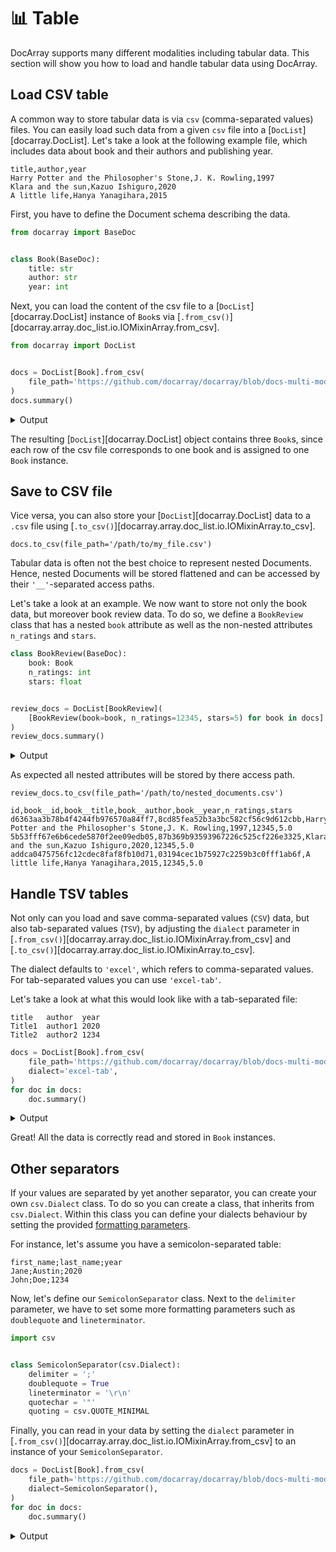 # 📊 Table

DocArray supports many different modalities including tabular data.
This section will show you how to load and handle tabular data using DocArray.

## Load CSV table

A common way to store tabular data is via `csv` (comma-separated values) files.
You can easily load such data from a given `csv` file into a [`DocList`][docarray.DocList]. 
Let's take a look at the following example file, which includes data about book and their authors and publishing year.

```text
title,author,year
Harry Potter and the Philosopher's Stone,J. K. Rowling,1997
Klara and the sun,Kazuo Ishiguro,2020
A little life,Hanya Yanagihara,2015
```

First, you have to define the Document schema describing the data.
```python
from docarray import BaseDoc


class Book(BaseDoc):
    title: str
    author: str
    year: int
```
Next, you can load the content of the csv file to a [`DocList`][docarray.DocList] instance of `Book`s via [`.from_csv()`][docarray.array.doc_list.io.IOMixinArray.from_csv].
```python
from docarray import DocList


docs = DocList[Book].from_csv(
    file_path='https://github.com/docarray/docarray/blob/docs-multi-modalities/tests/toydata/books.csv?raw=true'
)
docs.summary()
```
<details>
    <summary>Output</summary>
    ``` { .text .no-copy }
    ╭────── DocList Summary ──────╮
    │                             │
    │   Type     DocList[Book]    │
    │   Length   3                │
    │                             │
    ╰─────────────────────────────╯
    ╭── Document Schema ──╮
    │                     │
    │   Book              │
    │   ├── title: str    │
    │   ├── author: str   │
    │   └── year: int     │
    │                     │
    ╰─────────────────────╯
    ```
</details>

The resulting [`DocList`][docarray.DocList] object contains three `Book`s, since each row of the csv file corresponds to one book and is assigned to one `Book` instance.


## Save to CSV file

Vice versa, you can also store your [`DocList`][docarray.DocList] data to a `.csv` file using [`.to_csv()`][docarray.array.doc_list.io.IOMixinArray.to_csv].
``` { .python }
docs.to_csv(file_path='/path/to/my_file.csv')
```

Tabular data is often not the best choice to represent nested Documents. Hence, nested Documents will be stored flattened and can be accessed by their `'__'`-separated access paths.

Let's take a look at an example. We now want to store not only the book data, but moreover book review data. To do so, we define a `BookReview` class that has a nested `book` attribute as well as the non-nested attributes `n_ratings` and `stars`.

```python
class BookReview(BaseDoc):
    book: Book
    n_ratings: int
    stars: float


review_docs = DocList[BookReview](
    [BookReview(book=book, n_ratings=12345, stars=5) for book in docs]
)
review_docs.summary()
```
<details>
    <summary>Output</summary>
    ``` { .text .no-copy}
    ╭───────── DocList Summary ─────────╮
    │                                   │
    │   Type     DocList[BookReview]    │
    │   Length   3                      │
    │                                   │
    ╰───────────────────────────────────╯
    ╭──── Document Schema ────╮
    │                         │
    │   BookReview            │
    │   ├── book: Book        │
    │   │   ├── title: str    │
    │   │   ├── author: str   │
    │   │   └── year: int     │
    │   ├── n_ratings: int    │
    │   └── stars: float      │
    │                         │
    ╰─────────────────────────╯
    ```
</details>

As expected all nested attributes will be stored by there access path.
``` { .python }
review_docs.to_csv(file_path='/path/to/nested_documents.csv')
```
``` { .text .no-copy hl_lines="1" }
id,book__id,book__title,book__author,book__year,n_ratings,stars
d6363aa3b78b4f4244fb976570a84ff7,8cd85fea52b3a3bc582cf56c9d612cbb,Harry Potter and the Philosopher's Stone,J. K. Rowling,1997,12345,5.0
5b53fff67e6b6cede5870f2ee09edb05,87b369b93593967226c525cf226e3325,Klara and the sun,Kazuo Ishiguro,2020,12345,5.0
addca0475756fc12cdec8faf8fb10d71,03194cec1b75927c2259b3c0fff1ab6f,A little life,Hanya Yanagihara,2015,12345,5.0

```

## Handle TSV tables

Not only can you load and save comma-separated values (`CSV`) data, but also tab-separated values (`TSV`), 
by adjusting the `dialect` parameter in [`.from_csv()`][docarray.array.doc_list.io.IOMixinArray.from_csv] 
and [`.to_csv()`][docarray.array.doc_list.io.IOMixinArray.to_csv].

The dialect defaults to `'excel'`, which refers to comma-separated values. For tab-separated values you can use 
`'excel-tab'`.

Let's take a look at what this would look like with a tab-separated file:

```text
title	author	year
Title1	author1	2020
Title2	author2	1234
```

```python
docs = DocList[Book].from_csv(
    file_path='https://github.com/docarray/docarray/blob/docs-multi-modalities/tests/toydata/books.tsv?raw=true',
    dialect='excel-tab',
)
for doc in docs:
    doc.summary()
```
<details>
    <summary>Output</summary>
    ```text
    📄 Book : c1ac9d4 ...
    ╭──────────────────────┬───────────────╮
    │ Attribute            │ Value         │
    ├──────────────────────┼───────────────┤
    │ title: str           │ Title1        │
    │ author: str          │ author1       │
    │ year: int            │ 2020          │
    ╰──────────────────────┴───────────────╯
    📄 Book : c1ac9d4 ...
    ╭──────────────────────┬───────────────╮
    │ Attribute            │ Value         │
    ├──────────────────────┼───────────────┤
    │ title: str           │ Title1        │
    │ author: str          │ author1       │
    │ year: int            │ 2020          │
    ╰──────────────────────┴───────────────╯
    ```
</details>

Great! All the data is correctly read and stored in `Book` instances.
## Other separators

If your values are separated by yet another separator, you can create your own `csv.Dialect` class. 
To do so you can create a class, that inherits from `csv.Dialect`.
Within this class you can define your dialects behaviour by setting the provided [formatting parameters](https://docs.python.org/3/library/csv.html#dialects-and-formatting-parameters).

For instance, let's assume you have a semicolon-separated table:

```text
first_name;last_name;year
Jane;Austin;2020
John;Doe;1234
```

Now, let's define our `SemicolonSeparator` class. Next to the `delimiter` parameter, we have to set some more formatting parameters such as `doublequote` and `lineterminator`.
```python
import csv


class SemicolonSeparator(csv.Dialect):
    delimiter = ';'
    doublequote = True
    lineterminator = '\r\n'
    quotechar = '"'
    quoting = csv.QUOTE_MINIMAL
```
Finally, you can read in your data by setting the `dialect` parameter in [`.from_csv()`][docarray.array.doc_list.io.IOMixinArray.from_csv] to an instance of your `SemicolonSeparator`.
```python
docs = DocList[Book].from_csv(
    file_path='https://github.com/docarray/docarray/blob/docs-multi-modalities/tests/toydata/books_semicolon_sep.csv?raw=true',
    dialect=SemicolonSeparator(),
)
for doc in docs:
    doc.summary()
```
<details>
    <summary>Output</summary>
    ```text
    📄 Book : 321e9fd ...
    ╭──────────────────────┬───────────────╮
    │ Attribute            │ Value         │
    ├──────────────────────┼───────────────┤
    │ title: str           │ Title1        │
    │ author: str          │ author1       │
    │ year: int            │ 2020          │
    ╰──────────────────────┴───────────────╯
    📄 Book : 16d2097 ...
    ╭──────────────────────┬───────────────╮
    │ Attribute            │ Value         │
    ├──────────────────────┼───────────────┤
    │ title: str           │ Title2        │
    │ author: str          │ author2       │
    │ year: int            │ 1234          │
    ╰──────────────────────┴───────────────╯
    ```
</details>
